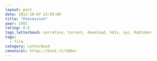 ```yaml
---
layout: post 
date: 2013-10-07 23:59:00
title: "Possession"
year: 1981
rating: 0.6
tags_letterboxd: narrative, torrent, download, hdtv, nyc, Robtober
tags:
  - film
category: Letterboxd
canonical: https://boxd.it/1QHxv
---
```


